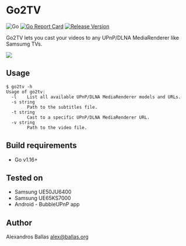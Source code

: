 # Go2TV
![Go](https://github.com/alexballas/Go2TV/workflows/Go/badge.svg)
[![Go Report Card](https://goreportcard.com/badge/github.com/alexballas/Go2TV)](https://goreportcard.com/report/github.com/alexballas/Go2TV)
[![Release Version](https://img.shields.io/github/v/release/alexballas/Go2TV?label=Release)](https://github.com/alexballas/Go2TV/releases/latest)

Go2TV lets you cast your videos to any UPnP/DLNA MediaRenderer like Samsumg TVs.

![](https://i.imgur.com/fnYkkp7.gif)

Usage
-----
```
$ go2tv -h
Usage of go2tv:
  -l	List all available UPnP/DLNA MediaRenderer models and URLs.
  -s string
    	Path to the subtitles file.
  -t string
    	Cast to a specific UPnP/DLNA MediaRenderer URL.
  -v string
    	Path to the video file.
```

Build requirements
-----
- Go v1.16+

Tested on
-----
- Samsung UE50JU6400
- Samsung UE65KS7000
- Android - BubbleUPnP app

Author
------

Alexandros Ballas <alex@ballas.org>
